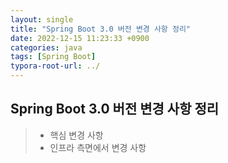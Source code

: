 ```yaml
---
layout: single
title: "Spring Boot 3.0 버전 변경 사항 정리"
date: 2022-12-15 11:23:33 +0900
categories: java
tags: [Spring Boot]
typora-root-url: ../
---
```



## Spring Boot 3.0 버전 변경 사항 정리
> - 핵심 변경 사항
> - 인프라 측면에서 변경 사항

<br>

## 

<br>